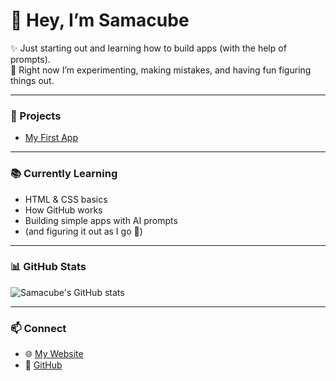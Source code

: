 # 👋 Hey, I’m Samacube

✨ Just starting out and learning how to build apps (with the help of prompts).  
🌱 Right now I’m experimenting, making mistakes, and having fun figuring things out.  

---

### 🚀 Projects
- [My First App](https://github.com/samacube-bus/my-first-app)  

---

### 📚 Currently Learning
- HTML & CSS basics  
- How GitHub works  
- Building simple apps with AI prompts  
- (and figuring it out as I go 🚀)  

---

### 📊 GitHub Stats
![Samacube's GitHub stats](https://github-readme-stats.vercel.app/api?username=samacube-bus&show_icons=true&theme=tokyonight)

---

### 📫 Connect
- 🌐 [My Website](https://samacube-bus.github.io)  
- 🐙 [GitHub](https://github.com/samacube-bus)  
